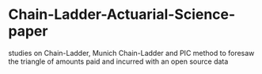 # Chain-Ladder-Actuarial-Science-paper
studies on Chain-Ladder, Munich Chain-Ladder and PIC method to foresaw the triangle of amounts paid and incurred with an open source data
